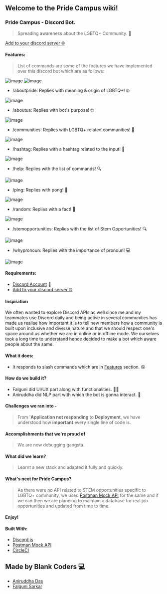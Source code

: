 ## Welcome to the Pride Campus wiki!

### Pride Campus - Discord Bot.
> Spreading awareness about the LGBTQ+ Community. :rainbow:

[Add to your discord server :globe_with_meridians:](https://discord.com/api/oauth2/authorize?client_id=990301006652928050&permissions=8&scope=bot+applications.commands)

#### Features:
> List of commands are some of the features we have implemented over this discord bot which are as follows:

![image](https://user-images.githubusercontent.com/56036475/175798937-47f1d893-9e4b-4c48-848e-79bc42999fe2.png)
![image](https://user-images.githubusercontent.com/56036475/175799090-c644d518-3c1c-4d67-9753-5612091c09af.png)

- /aboutpride: Replies with meaning & origin of LGBTQ+! 🤓

![image](https://user-images.githubusercontent.com/56036475/175799265-e55d93e6-1f70-4854-bd85-3532ddb87a38.png)

- /aboutus: Replies with bot's purpose! 🤓 

![image](https://user-images.githubusercontent.com/56036475/175799272-77b61f01-0cbc-4b74-92c7-7e8cc4164dac.png)

- /communities: Replies with LGBTQ+ related communities! :house_with_garden:

![image](https://user-images.githubusercontent.com/56036475/175799300-520880c7-be94-4194-a0ac-51be3efbec9b.png)

- /hashtag: Replies with a hashtag related to the input! :loudspeaker:

![image](https://user-images.githubusercontent.com/56036475/175799305-c3b12d91-fbec-4464-b943-e53c069de2d3.png)

- /help: Replies with the list of commands! :mag:

![image](https://user-images.githubusercontent.com/56036475/175799318-8f3da60b-a683-4402-8252-13f71e087cf0.png)

- /ping: Replies with pong! :ping_pong:

![image](https://user-images.githubusercontent.com/56036475/175799353-188051df-5a88-4999-9e54-9ed3d7b65d56.png)

- /random: Replies with a fact! :pencil:

![image](https://user-images.githubusercontent.com/56036475/175799386-5698a497-db1d-4a39-b012-7fcbd2c4dca3.png)

- /stemopportunities: Replies with the list of Stem Opportunities! :mag:

![image](https://user-images.githubusercontent.com/56036475/175799397-1e288cef-801a-4935-bec5-92fabd005528.png)

- /whypronoun: Replies with the importance of pronoun! :computer:

![image](https://user-images.githubusercontent.com/56036475/175799405-8346ace0-d321-405a-9651-faf456088f05.png)

#### Requirements:
- [Discord Account](https://www.discord.com/login) :rocket:
- [Add to your discord server :globe_with_meridians:](https://discord.com/api/oauth2/authorize?client_id=990301006652928050&permissions=8&scope=bot+applications.commands)

#### Inspiration
We often wanted to explore Discord APIs as well since me and my teammates use Discord daily and being active in several communities has made us realise how important it is to tell new members how a community is built upon inclusive and diverse nature and that we should respect one's space around us whether we are in online or in offline mode. We ourselves took a long time to understand hence decided to make a bot which aware people about the same.

#### What it does:
- It responds to slash commands which are in [Features](#Features) section. 😮 

#### How do we build it?
- Falguni did UI/UX part along with functionalities. 🤞🏻 
- Aniruddha did NLP part with which the bot is gonna interact. :exploding_head:

#### Challenges we ran into -
> From '**Application not responding** to **Deployment**, we have understood how **important** every single line of code is.

#### Accomplishments that we're proud of
> We are now debugging gangsta.

#### What did we learn?
> Learnt a new stack and adapted it fully and quickly.

#### What's next for Pride Campus?
> As there were no API related to STEM opportunities specific to LGBTQ+ community, we used [Postman Mock API](https://blog.postman.com/lgbtq-pride-public-workspace-api-community/) for the same and if we can then we are planning to maintain a database for real job opportunities and updated from time to time.

#### Enjoy!

#### Built With:
- [Discord.js](https://discord.js.org/)
- [Postman Mock API](https://blog.postman.com/lgbtq-pride-public-workspace-api-community/)
- [CircleCI](https://circleci.com/)

## Made by Blank Coders 💻

- [Aniruddha Das](https://twitter.com/isthatAniruddha)
- [Falguni Sarkar](https://twitter.com/isshefalguni)
